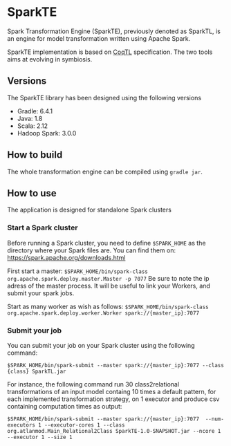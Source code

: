 # SparkTE

Spark Transformation Engine (SparkTE), previously denoted as SparkTL, is an engine for model transformation written using Apache Spark.

SparkTE implementation is based on [CoqTL](https://anonymous.4open.science/r/CoqTL-SLE2021) specification. The two tools aims at evolving in symbiosis.

## Versions

The SparkTE library has been designed using the following versions

- Gradle:  6.4.1
- Java: 1.8
- Scala: 2.12
- Hadoop Spark: 3.0.0

## How to build

The whole transformation engine can be compiled using ``gradle jar``.

## How to use
 
 The application is designed for standalone Spark clusters

### Start a Spark cluster
 
Before running a Spark cluster, you need to define ``$SPARK_HOME`` as the directory where your Spark files are.
You can find them on: https://spark.apache.org/downloads.html
 
First start a master:
``$SPARK_HOME/bin/spark-class org.apache.spark.deploy.master.Master -p 7077``
  Be sure to note the ip adress of the master process. It will be useful to link your Workers, and submit your spark jobs.
  
  
 Start as many worker as wish as follows:
``$SPARK_HOME/bin/spark-class org.apache.spark.deploy.worker.Worker spark://{master_ip}:7077``

### Submit your job

You can submit your job on your Spark cluster using the following command:

``$SPARK_HOME/bin/spark-submit --master spark://{master_ip}:7077 --class {class} SparkTL.jar``

For instance, the following command run 30 class2relational transformations of an input model containg 10 times a default pattern, for each implemented transformation strategy, on 1 executor and produce csv containing computation times as output:

``$SPARK_HOME/bin/spark-submit --master spark://{master_ip}:7077  --num-executors 1 --executor-cores 1 --class org.atlanmod.Main_Relational2Class SparkTE-1.0-SNAPSHOT.jar --ncore 1 --executor 1 --size 1``

